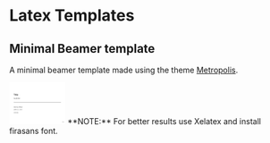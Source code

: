 # Latex Templates


## Minimal Beamer template

A minimal beamer template made using the theme [Metropolis](https://github.com/matze/mtheme).


<img src="Images/beamer.png" width="100">
**NOTE:** For better results use Xelatex and install firasans font.
